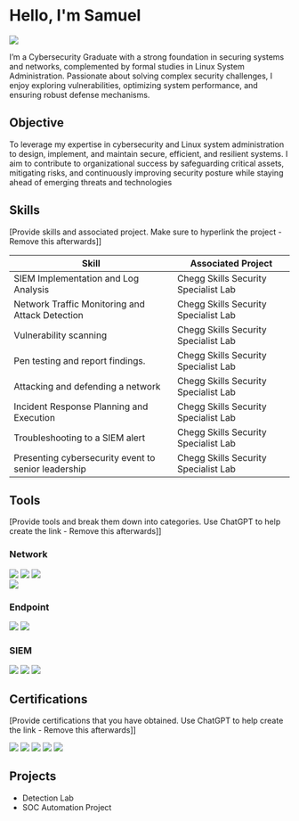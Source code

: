 # Hello, I'm Samuel
<a href="https://www.linkedin.com/in/samuel-nimako-5143091b7/"><img src="https://img.shields.io/badge/-LinkedIn-0072b1?&style=for-the-badge&logo=linkedin&logoColor=white" /></a>


I’m a Cybersecurity Graduate with a strong foundation in securing systems and networks, complemented by formal studies in Linux System Administration. Passionate about solving complex security challenges, I enjoy exploring vulnerabilities, optimizing system performance, and ensuring robust defense mechanisms.

## Objective


To leverage my expertise in cybersecurity and Linux system administration to design, implement, and maintain secure, efficient, and resilient systems. I aim to contribute to organizational success by safeguarding critical assets, mitigating risks, and continuously improving security posture while staying ahead of emerging threats and technologies
## Skills
[Provide skills and associated project. Make sure to hyperlink the project - Remove this afterwards]]

| Skill                                         | Associated Project         |
|-----------------------------------------------|----------------------------|
| SIEM Implementation and Log Analysis          | Chegg Skills Security Specialist Lab|
| Network Traffic Monitoring and Attack Detection | Chegg Skills Security Specialist Lab|
| Vulnerability scanning                        | Chegg Skills Security Specialist Lab|
| Pen testing and report findings.              | Chegg Skills Security Specialist Lab|
| Attacking and defending a network             | Chegg Skills Security Specialist Lab|
| Incident Response Planning and Execution      | Chegg Skills Security Specialist Lab|
| Troubleshooting to a SIEM alert               | Chegg Skills Security Specialist Lab|
| Presenting cybersecurity event to senior leadership | Chegg Skills Security Specialist Lab|        

## Tools
[Provide tools and break them down into categories. Use ChatGPT to help create the link - Remove this afterwards]]

### Network
<div>
    <img src="https://img.shields.io/badge/-Wireshark-1679A7?&style=for-the-badge&logo=Wireshark&logoColor=white" />
<img src="https://img.shields.io/badge/-VPN-008080?&style=for-the-badge&logo=openvpn&logoColor=white" />
   <img src="https://img.shields.io/badge/-Firewalls-FF4500?&style=for-the-badge&logo=firefox&logoColor=white" />
</div>
<img src="https://img.shields.io/badge/-IDS/IPS-800080?&style=for-the-badge&logo=security&logoColor=white" /> 


### Endpoint
<div>
    <img src="https://img.shields.io/badge/-Microsoft_Defender_for_Endpoint-00A4EF?&style=for-the-badge&logo=Microsoft&logoColor=white" />
    <img src="https://img.shields.io/badge/-Velociraptor-4B275F?&style=for-the-badge&logo=Velociraptor&logoColor=white" />
</div>

### SIEM
<div>
    <img src="https://img.shields.io/badge/-Microsoft_Sentinel-0078D4?&style=for-the-badge&logo=Microsoft&logoColor=white" />
    <img src="https://img.shields.io/badge/-Splunk-000000?&style=for-the-badge&logo=Splunk&logoColor=white" />
    <img src="https://img.shields.io/badge/-Elastic-005571?&style=for-the-badge&logo=Elastic&logoColor=white" />
</div>

## Certifications
[Provide certifications that you have obtained. Use ChatGPT to help create the link - Remove this afterwards]]
<div>
<img src="https://img.shields.io/badge/-Security%2B-FF0000?&style=for-the-badge&logo=CompTIA&logoColor=white" />
<img src="https://img.shields.io/badge/-Network%2B-007ACC?&style=for-the-badge&logo=CompTIA&logoColor=white" />
<img src="https://img.shields.io/badge/-A%2B-4D4D4D?&style=for-the-badge&logo=CompTIA&logoColor=white" />
<img src="https://img.shields.io/badge/-CDSA-006400?&style=for-the-badge&logoColor=white" />
<img src="https://img.shields.io/badge/-CCD-000080?&style=for-the-badge&logoColor=white" />
</div>

## Projects
- Detection Lab
- SOC Automation Project

